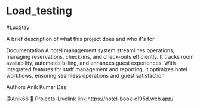 # Load_testing
#LuxStay

A brief description of what this project does and who it's for

Documentation A hotel management system streamlines operations, managing reservations, check-ins, and check-outs efficiently. It tracks room availability, automates billing, and enhances guest experiences. With integrated features for staff management and reporting, it optimizes hotel workflows, ensuring seamless operations and guest satisfaction

Authors Anik Kumar Das

@Anik66 🔗 Projects-Livelink link:https://hotel-book-c195d.web.app/
